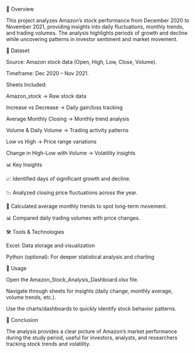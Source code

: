 📌 Overview

This project analyzes Amazon’s stock performance from December 2020 to November 2021, providing insights into daily fluctuations, monthly trends, and trading volumes. The analysis highlights periods of growth and decline while uncovering patterns in investor sentiment and market movement.

📂 Dataset

Source: Amazon stock data (Open, High, Low, Close, Volume).

Timeframe: Dec 2020 – Nov 2021.

Sheets Included:

Amazon_stock → Raw stock data

Increase vs Decrease → Daily gain/loss tracking

Average Monthly Closing → Monthly trend analysis

Volume & Daily Volume → Trading activity patterns

Low vs High → Price range variations

Change in High-Low with Volume → Volatility insights

📊 Key Insights

📈 Identified days of significant growth and decline.

📉 Analyzed closing price fluctuations across the year.

🔄 Calculated average monthly trends to spot long-term movement.

📊 Compared daily trading volumes with price changes.

🛠️ Tools & Technologies

Excel: Data storage and visualization

Python (optional): For deeper statistical analysis and charting

🚀 Usage

Open the Amazon_Stock_Analysis_Dashboard.xlsx file.

Navigate through sheets for insights (daily change, monthly average, volume trends, etc.).

Use the charts/dashboards to quickly identify stock behavior patterns.

📌 Conclusion

The analysis provides a clear picture of Amazon’s market performance during the study period, useful for investors, analysts, and researchers tracking stock trends and volatility.

